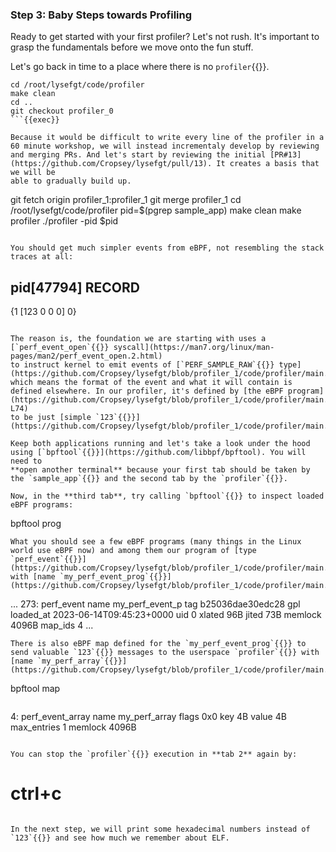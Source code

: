 ### Step 3: Baby Steps towards Profiling
Ready to get started with your first profiler? Let's not rush. It's important to grasp the fundamentals before we move onto the fun stuff.

Let's go back in time to a place where there is no `profiler`{{}}.
```
cd /root/lysefgt/code/profiler
make clean
cd ..
git checkout profiler_0
```{{exec}}

Because it would be difficult to write every line of the profiler in a 60 minute workshop, we will instead incrementaly develop by reviewing
and merging PRs. And let's start by reviewing the initial [PR#13](https://github.com/Cropsey/lysefgt/pull/13). It creates a basis that we will be
able to gradually build up.

```
git fetch origin profiler_1:profiler_1
git merge profiler_1
cd /root/lysefgt/code/profiler
pid=$(pgrep sample_app)
make clean
make profiler
./profiler -pid $pid
```{{exec}}

You should get much simpler events from eBPF, not resembling the stack traces at all:
```
pid[47794]
  RECORD
  ---------
  {1 [123 0 0 0] 0}
```

The reason is, the foundation we are starting with uses a [`perf_event_open`{{}} syscall](https://man7.org/linux/man-pages/man2/perf_event_open.2.html) 
to instruct kernel to emit events of [`PERF_SAMPLE_RAW`{{}} type](https://github.com/Cropsey/lysefgt/blob/profiler_1/code/profiler/main.go#L91),
which means the format of the event and what it will contain is defined elsewhere. In our profiler, it's defined by [the eBPF program](https://github.com/Cropsey/lysefgt/blob/profiler_1/code/profiler/main.go#L56-L74)
to be just [simple `123`{{}}](https://github.com/Cropsey/lysefgt/blob/profiler_1/code/profiler/main.go#L58).

Keep both applications running and let's take a look under the hood using [`bpftool`{{}}](https://github.com/libbpf/bpftool). You will need to
**open another terminal** because your first tab should be taken by the `sample_app`{{}} and the second tab by the `profiler`{{}}.

Now, in the **third tab**, try calling `bpftool`{{}} to inspect loaded eBPF programs:
```
bpftool prog
```{{exec}}
What you should see a few eBPF programs (many things in the Linux world use eBPF now) and among them our program of [type `perf_event`{{}}](https://github.com/Cropsey/lysefgt/blob/profiler_1/code/profiler/main.go#L48)
with [name `my_perf_event_prog`{{}}](https://github.com/Cropsey/lysefgt/blob/profiler_1/code/profiler/main.go#L47).
```
...
273: perf_event  name my_perf_event_p  tag b25036dae30edc28  gpl
        loaded_at 2023-06-14T09:45:23+0000  uid 0
        xlated 96B  jited 73B  memlock 4096B  map_ids 4
...
```
There is also eBPF map defined for the `my_perf_event_prog`{{}} to send valuable `123`{{}} messages to the userspace `profiler`{{}} with
[name `my_perf_array`{{}}](https://github.com/Cropsey/lysefgt/blob/profiler_1/code/profiler/main.go#L31).
```
bpftool map
```{{exec}}
```
4: perf_event_array  name my_perf_array  flags 0x0
        key 4B  value 4B  max_entries 1  memlock 4096B
```

You can stop the `profiler`{{}} execution in **tab 2** again by:
```
# ctrl+c
```{{exec interrupt}}

In the next step, we will print some hexadecimal numbers instead of `123`{{}} and see how much we remember about ELF.
